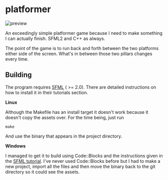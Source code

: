 platformer
==========

![preview](https://raw.github.com/kirbyman62/platformer/master/preview.png)

An exceedingly simple platformer game because I need to make something I can actually finish. SFML2 and C++ as always.

The point of the game is to run back and forth between the two platforms either side of the screen. What's in between those two pillars changes every time.

Building
--------

The program requires [SFML](http://www.sfml-dev.org) ( >= 2.0). There are detailed instructions on how to install it in their tutorials section.

**Linux**

Although the Makefile has an install target it doesn't work because it doesn't copy the assets over. For the time being, just run

```
make
```

And use the binary that appears in the project directory.

**Windows**

I managed to get it to build using Code::Blocks and the instructions given in the [SFML tutorial](www.sfml-dev.org/tutorials/2.1/start-cb.php). I've never used Code::Blocks before but I had to make a new project, import all the files and then move the binary back to the git directory so it could see the assets.
